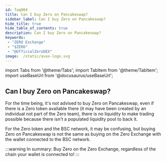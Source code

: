 ```yaml
---
id: faq004
title: Can I buy Zero on Pancakeswap?
sidebar_label: Can I buy Zero on Pancakeswap?
hide_title: true
hide_table_of_contents: true
description: Can I buy Zero on Pancakeswap?
keywords:
 - "ZERO Exchange"
 - "$ZERO"
 - "@OfficialZeroDEX"
image:  /static/avax-logo.svg
---
```


import Tabs from '@theme/Tabs';
import TabItem from '@theme/TabItem';
import useBaseUrl from '@docusaurus/useBaseUrl';

## Can I buy Zero on Pancakeswap?

For the time being, it's not advised to buy Zero on Pancakeswap, even if there is a Zero token available there (it may have been created by an individual not part of the Zero team), there is no liquidity to make trading possible because there isn't a populated liquidity pool to back it.   

For the Zero token and the BSC network, it may be confusing, but buying Zero on Pancakeswap is not the same as buying on the Zero Exchange with the wallet connected to the BSC network.

:::warning
In summary: Buy Zero on the Zero Exchange, regardless of the chain your wallet is connected to!
:::
